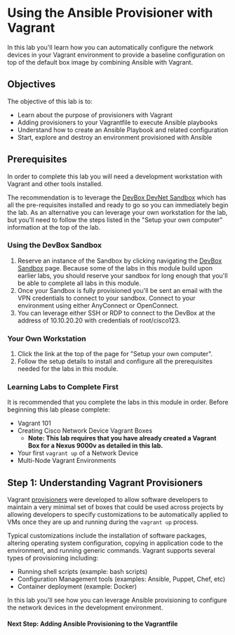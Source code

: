 # Using the Ansible Provisioner with Vagrant

In this lab you'll learn how you can automatically configure the network devices in your Vagrant environment to provide a baseline configuration on top of the default box image by combining Ansible with Vagrant.  

## Objectives

The objective of this lab is to:

* Learn about the purpose of provisioners with Vagrant
* Adding provisioners to your Vagrantfile to execute Ansible playbooks
* Understand how to create an Ansible Playbook and related configuration
* Start, explore and destroy an environment provisioned with Ansible

## Prerequisites

In order to complete this lab you will need a development workstation with Vagrant and other tools installed.  

The recommendation is to leverage the [DevBox DevNet Sandbox](https://devnetsandbox.cisco.com/RM/Diagram/Index/f1a51f3b-3377-444d-97f0-5ad300d976be?diagramType=Topology) which has all the pre-requisites installed and ready to go so you can immediately begin the lab.  As an alternative you can leverage your own workstation for the lab, but you'll need to follow the steps listed in the "Setup your own computer" information at the top of the lab.  

### Using the DevBox Sandbox

1. Reserve an instance of the Sandbox by clicking navigating the [DevBox Sandbox](https://devnetsandbox.cisco.com/RM/Diagram/Index/f1a51f3b-3377-444d-97f0-5ad300d976be?diagramType=Topology) page.  Because some of the labs in this module build upon earlier labs, you should reserve your sandbox for long enough that you'll be able to complete all labs in this module.  
1. Once your Sandbox is fully provisioned you'll be sent an email with the VPN credentials to connect to your sandbox.  Connect to your environment using either AnyConnect or OpenConnect.  
1. You can leverage either SSH or RDP to connect to the DevBox at the address of 10.10.20.20 with credentials of root/cisco123.  

### Your Own Workstation

1. Click the link at the top of the page for "Setup your own computer".
1. Follow the setup details to install and configure all the prerequisites needed for the labs in this module.  

### Learning Labs to Complete First

It is recommended that you complete the labs in this module in order.  Before beginning this lab please complete:

* Vagrant 101
* Creating Cisco Network Device Vagrant Boxes
  * **Note: This lab requires that you have already created a Vagrant Box for a Nexus 9000v as detailed in this lab.**  
* Your first `vagrant up` of a Network Device
* Multi-Node Vagrant Environments

## Step 1: Understanding Vagrant Provisioners

Vagrant [provisioners](https://www.vagrantup.com/intro/getting-started/provisioning.html) were developed to allow software developers to maintain a very minimal set of boxes that could be used across projects by allowing developers to specify customizations to be automatically applied to VMs once they are up and running during the `vagrant up` process.  

Typical customizations include the installation of software packages, altering operating system configuration, copying in application code to the environment, and running generic commands.  Vagrant supports several types of provisioning including:

* Running shell scripts (example: bash scripts)
* Configuration Management tools (examples: Ansible, Puppet, Chef, etc)
* Container deployment (example: Docker)

In this lab you'll see how you can leverage Ansible provisioning to configure the network devices in the development environment.  

#### Next Step: Adding Ansible Provisioning to the Vagrantfile  
